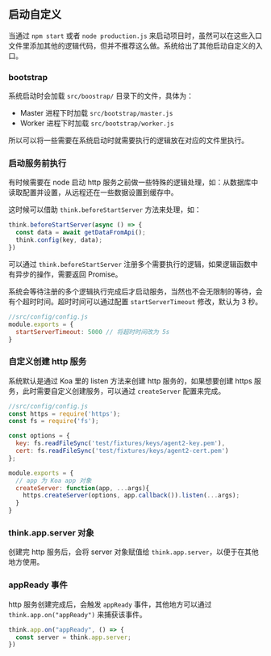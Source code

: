 ## 启动自定义

当通过 `npm start` 或者 `node production.js` 来启动项目时，虽然可以在这些入口文件里添加其他的逻辑代码，但并不推荐这么做。系统给出了其他启动自定义的入口。

### bootstrap

系统启动时会加载 `src/boostrap/` 目录下的文件，具体为：

* Master 进程下时加载 `src/bootstrap/master.js`
* Worker 进程下时加载 `src/bootstrap/worker.js`

所以可以将一些需要在系统启动时就需要执行的逻辑放在对应的文件里执行。

### 启动服务前执行

有时候需要在 node 启动 http 服务之前做一些特殊的逻辑处理，如：从数据库中读取配置并设置，从远程还在一些数据设置到缓存中。

这时候可以借助 `think.beforeStartServer` 方法来处理，如：

```js
think.beforeStartServer(async () => {
  const data = await getDataFromApi();
  think.config(key, data);
})
```
可以通过 `think.beforeStartServer` 注册多个需要执行的逻辑，如果逻辑函数中有异步的操作，需要返回 Promise。

系统会等待注册的多个逻辑执行完成后才启动服务，当然也不会无限制的等待，会有个超时时间。超时时间可以通过配置 `startServerTimeout` 修改，默认为 3 秒。

```js
//src/config/config.js
module.exports = {
  startServerTimeout: 5000 // 将超时时间改为 5s
}
```

### 自定义创建 http 服务

系统默认是通过 Koa 里的 listen 方法来创建 http 服务的，如果想要创建 https 服务，此时需要自定义创建服务，可以通过 `createServer` 配置来完成。

```js
//src/config/config.js
const https = require('https');
const fs = require('fs');

const options = {
  key: fs.readFileSync('test/fixtures/keys/agent2-key.pem'),
  cert: fs.readFileSync('test/fixtures/keys/agent2-cert.pem')
};

module.exports = {
  // app 为 Koa app 对象
  createServer: function(app, ...args){
    https.createServer(options, app.callback()).listen(...args);
  }
}
```

### think.app.server 对象

创建完  http 服务后，会将 server 对象赋值给 `think.app.server`，以便于在其他地方使用。

### appReady 事件

http 服务创建完成后，会触发 `appReady` 事件，其他地方可以通过 `think.app.on("appReady")` 来捕获该事件。

```js
think.app.on("appReady", () => {
  const server = think.app.server;
})
```